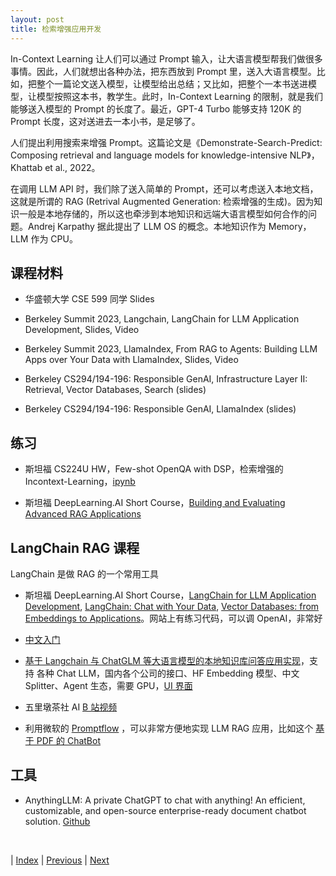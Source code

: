 ```yaml
---
layout: post
title: 检索增强应用开发
---
```


In-Context Learning 让人们可以通过 Prompt 输入，让大语言模型帮我们做很多事情。因此，人们就想出各种办法，把东西放到 Prompt 里，送入大语言模型。比如，把整个一篇论文送入模型，让模型给出总结；又比如，把整个一本书送进模型，让模型按照这本书，教学生。此时，In-Context Learning 的限制，就是我们能够送入模型的 Prompt 的长度了。最近，GPT-4 Turbo 能够支持 120K 的 Prompt 长度，这对送进去一本小书，是足够了。

人们提出利用搜索来增强 Prompt。这篇论文是《Demonstrate-Search-Predict: Composing retrieval and language models for knowledge-intensive NLP》，Khattab et al., 2022。

在调用 LLM API 时，我们除了送入简单的 Prompt，还可以考虑送入本地文档，这就是所谓的 RAG (Retrival Augmented Generation: 检索增强的生成)。因为知识一般是本地存储的，所以这也牵涉到本地知识和远端大语言模型如何合作的问题。Andrej Karpathy 据此提出了 LLM OS 的概念。本地知识作为 Memory，LLM 作为 CPU。

## 课程材料

- 华盛顿大学 CSE 599 同学 Slides

- Berkeley Summit 2023, Langchain, LangChain for LLM Application Development, Slides, Video

- Berkeley Summit 2023, LlamaIndex, From RAG to Agents: Building LLM Apps over Your Data with LlamaIndex, Slides, Video

- Berkeley CS294/194-196: Responsible GenAI, Infrastructure Layer II: Retrieval, Vector Databases, Search (slides)
- Berkeley CS294/194-196: Responsible GenAI, LlamaIndex (slides)

## 练习

- 斯坦福 CS224U HW，Few-shot OpenQA with DSP，检索增强的 Incontext-Learning，[ipynb](https://github.com/cgpotts/cs224u/blob/main/hw_openqa.ipynb)

- 斯坦福 DeepLearning.AI Short Course，[Building and Evaluating Advanced RAG Applications](https://learn.deeplearning.ai/building-evaluating-advanced-rag)

## LangChain RAG 课程

LangChain 是做 RAG 的一个常用工具

- 斯坦福 DeepLearning.AI Short Course，[LangChain for LLM Application Development](https://learn.deeplearning.ai/langchain), [LangChain: Chat with Your Data](http://learn.deeplearning.ai/langchain-chat-with-your-data), [Vector Databases: from Embeddings to Applications](https://learn.deeplearning.ai/vector-databases-embeddings-applications)。网站上有练习代码，可以调 OpenAI，非常好

- [中文入门](https://github.com/liaokongVFX/LangChain-Chinese-Getting-Started-Guide)

- [基于 Langchain 与 ChatGLM 等大语言模型的本地知识库问答应用实现](https://github.com/chatchat-space/Langchain-Chatchat)，支持 各种 Chat LLM，国内各个公司的接口、HF Embedding 模型、中文 Splitter、Agent 生态，需要 GPU，[UI 界面](https://github.com/thomas-yanxin/LangChain-ChatGLM-Webui)

- 五里墩茶社 AI [B 站视频](https://space.bilibili.com/615957867/channel/collectiondetail?sid=1234459)

- 利用微软的 [Promptflow](https://github.com/microsoft/promptflow) ，可以非常方便地实现 LLM RAG 应用，比如这个 [基于 PDF 的 ChatBot](https://github.com/microsoft/promptflow/blob/main/examples/tutorials/e2e-development/chat-with-pdf.md)

## 工具

- AnythingLLM: A private ChatGPT to chat with anything! An efficient, customizable, and open-source enterprise-ready document chatbot solution. [Github](https://github.com/Mintplex-Labs/anything-llm)

<br/>

| [Index](./) | [Previous](3-19-chatbot-opt) | [Next](5-1-agent-dev)
